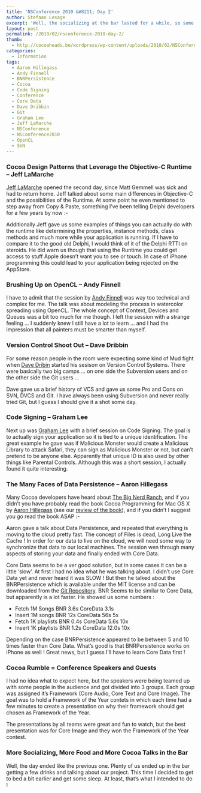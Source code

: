 ```yaml
---
title: 'NSConference 2010 &#8211; Day 2'
author: Stefaan Lesage
excerpt: 'Well, the socializing at the bar lasted for a while, so some of us would have loved to stay in bed a little longer.  Most of us did get up in time for the start of the second day though.'
layout: post
permalink: /2010/02/nsconference-2010-day-2/
thumb:
  - http://cocoaheads.be/wordpress/wp-content/uploads/2010/02/NSConference-146-1.jpg
categories:
  - Information
tags:
  - Aaron Hillegass
  - Andy Finnell
  - BNRPersistence
  - Cocoa
  - Code Signing
  - Conference
  - Core Data
  - Dave Dribbin
  - Git
  - Graham Lee
  - Jeff LaMarche
  - NSConference
  - NSConference2010
  - OpenCL
  - SVN
---
```

### Cocoa Design Patterns that Leverage the Objective-C Runtime &#8211; Jeff LaMarche

[Jeff LaMarche][1] opened the second day, since Matt Gemmell was sick and had to return home. Jeff talked about some main differences in Objective-C and the possibilities of the Runtime. At some point he even mentioned to step away from Copy & Paste, something I&#8217;ve been telling Delphi developers for a few years by now <img src="http://cocoaheads.be/wordpress/wp-includes/images/smilies/simple-smile.png" alt=":-)" class="wp-smiley" style="height: 1em; max-height: 1em;" />

Additionally Jeff gave us some examples of things you can actually do with the runtime like determining the properties, instance methods, class methods and much more while your application is running. If I have to compare it to the good old Delphi, I would think of it of the Delphi RTTI on steroids. He did warn us though that using the Runtime you could get access to stuff Apple doesn&#8217;t want you to see or touch. In case of iPhone programming this could lead to your application being rejected on the AppStore.

### Brushing Up on OpenCL &#8211; Andy Finnell

I have to admit that the session by [Andy Finnell][2] was way too technical and complex for me. The talk was about modeling the process in watercolor spreading using OpenCL. The whole concept of Context, Devices and Queues was a bit too much for me though. I left the session with a strange feeling &#8230; I suddenly knew I still have a lot to learn &#8230; and I had the impression that all painters must be smarter than myself.

### Version Control Shoot Out &#8211; Dave Dribbin

For some reason people in the room were expecting some kind of Mud fight when [Dave Dribin][3] started his sesison on Version Control Systems. There were basically two big camps &#8230; on one side the Subversion users and on the other side the Git users &#8230;

Dave gave us a brief history of VCS and gave us some Pro and Cons on SVN, DVCS and Git. I have always been using Subversion and never really tried Git, but I guess I should give it a shot some day.

### Code Signing &#8211; Graham Lee

Next up was [Graham Lee][4] with a brief session on Code Signing. The goal is to actually sign your application so it is tied to a unique identification. The great example he gave was if Malicious Monster would create a Malicious Library to attack Safari, they can sign as Malicious Monster or not, but can&#8217;t pretend to be anyone else. Apparently that unique ID is also used by other things like Parental Controls. Although this was a short session, I actually found it quite interesting.

### The Many Faces of Data Persistence &#8211; Aaron Hillegass

Many Cocoa developers have heard about [The Big Nerd Ranch][5], and if you didn&#8217;t you have probably read the book Cocoa Programming for Mac OS X by [Aaron Hillegass][6] (see our [review of the book][7]), and if you didn&#8217;t I suggest you go read the book ASAP <img src="http://cocoaheads.be/wordpress/wp-includes/images/smilies/simple-smile.png" alt=":-)" class="wp-smiley" style="height: 1em; max-height: 1em;" />

Aaron gave a talk about Data Persistence, and repeated that everything is moving to the cloud pretty fast. The concept of Files is dead, Long Live the Cache ! In order for our data to live on the cloud, we will need some way to synchronize that data to our local machines. The session wen through many aspects of storing your data and finally ended with Core Data.

Core Data seems to be a ver good solution, but in some cases it can be a little &#8216;slow&#8217;. At first I had no idea what he was talking about. I didn&#8217;t use Core Data yet and never heard it was SLOW ! But then he talked about the BNRPersistence which is available under the MIT license and can be downloaded from the [Git Repository][8]. BNR Seems to be similar to Core Data, but apparently is a lot faster. He showed us some numbers :

  * Fetch 1M Songs BNR 3.6s CoreData 3.1s
  * Insert 1M songs BNR 12s CoreData 56s 5x
  * Fetch 1K playlists BNR 0.4s CoreData 5.6s 10x
  * Insert 1K playlists BNR 1.2s CoreData 12.0s 10x

Depending on the case BNRPersistence appeared to be between 5 and 10 times faster than Core Data. What&#8217;s good is that BNRPersistence works on iPhone as well ! Great news, but I guess I&#8217;ll have to learn Core Data first !

### Cocoa Rumble = Conference Speakers and Guests

I had no idea what to expect here, but the speakers were being teamed up with some people in the audience and got divided into 3 groups. Each group was assigned it&#8217;s Framework (Core Audio, Core Text and Core Image). The goal was to hold a Framework of the Year contets in which each time had a few minutes to create a presentation on why their framework should get chosen as Framework of the Year.

The presentations by all teams were great and fun to watch, but the best presentation was for Core Image and they won the Framework of the Year contest.

### More Socializing, More Food and More Cocoa Talks in the Bar

Well, the day ended like the previous one. Plenty of us ended up in the bar getting a few drinks and talking about our project. This time I decided to get to bed a bit earlier and get some sleep. At least, that&#8217;s what I intended to do !

 [1]: http://twitter.com/JEFF_LAMARCHE
 [2]: http://twitter.com/macgeek02
 [3]: http://twitter.com/DDribin
 [4]: http://twitter.com/iamleeg
 [5]: http://www.bignerdranch.com/
 [6]: http://twitter.com/AaronHillegass
 [7]: http://cocoaheads.be/wordpress/2009/11/cocoa-programming-for-mac-os-x-by-aaron-hillegass/
 [8]: http://github.com/hillegass/BNRPersistence